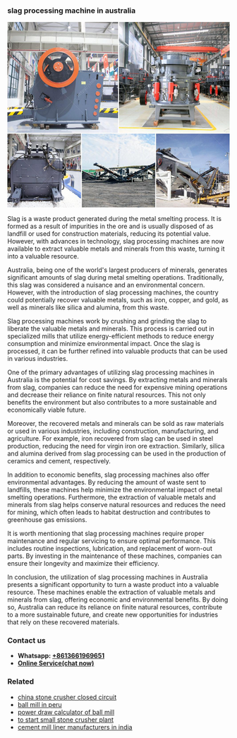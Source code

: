 <h3>slag processing machine in australia</h3><img src='1708408592.jpg' alt=''><p>Slag is a waste product generated during the metal smelting process. It is formed as a result of impurities in the ore and is usually disposed of as landfill or used for construction materials, reducing its potential value. However, with advances in technology, slag processing machines are now available to extract valuable metals and minerals from this waste, turning it into a valuable resource.</p><p>Australia, being one of the world's largest producers of minerals, generates significant amounts of slag during metal smelting operations. Traditionally, this slag was considered a nuisance and an environmental concern. However, with the introduction of slag processing machines, the country could potentially recover valuable metals, such as iron, copper, and gold, as well as minerals like silica and alumina, from this waste.</p><p>Slag processing machines work by crushing and grinding the slag to liberate the valuable metals and minerals. This process is carried out in specialized mills that utilize energy-efficient methods to reduce energy consumption and minimize environmental impact. Once the slag is processed, it can be further refined into valuable products that can be used in various industries.</p><p>One of the primary advantages of utilizing slag processing machines in Australia is the potential for cost savings. By extracting metals and minerals from slag, companies can reduce the need for expensive mining operations and decrease their reliance on finite natural resources. This not only benefits the environment but also contributes to a more sustainable and economically viable future.</p><p>Moreover, the recovered metals and minerals can be sold as raw materials or used in various industries, including construction, manufacturing, and agriculture. For example, iron recovered from slag can be used in steel production, reducing the need for virgin iron ore extraction. Similarly, silica and alumina derived from slag processing can be used in the production of ceramics and cement, respectively.</p><p>In addition to economic benefits, slag processing machines also offer environmental advantages. By reducing the amount of waste sent to landfills, these machines help minimize the environmental impact of metal smelting operations. Furthermore, the extraction of valuable metals and minerals from slag helps conserve natural resources and reduces the need for mining, which often leads to habitat destruction and contributes to greenhouse gas emissions.</p><p>It is worth mentioning that slag processing machines require proper maintenance and regular servicing to ensure optimal performance. This includes routine inspections, lubrication, and replacement of worn-out parts. By investing in the maintenance of these machines, companies can ensure their longevity and maximize their efficiency.</p><p>In conclusion, the utilization of slag processing machines in Australia presents a significant opportunity to turn a waste product into a valuable resource. These machines enable the extraction of valuable metals and minerals from slag, offering economic and environmental benefits. By doing so, Australia can reduce its reliance on finite natural resources, contribute to a more sustainable future, and create new opportunities for industries that rely on these recovered materials.</p><h3>Contact us</h3><ul><li><strong>Whatsapp:&nbsp;<a href="https://wa.me/8613661969651">+8613661969651</a></strong></li><li><a href="https://swt.shibang-china.com/?git&amp;zhl&amp;slag processing machine in australia"><strong>Online Service(chat now)</strong></a></li></ul><h3>Related</h3><ul><li><a href='china stone crusher closed circuit.md'>china stone crusher closed circuit</a></li><li><a href='ball mill in peru.md'>ball mill in peru</a></li><li><a href='power draw calculator of ball mill.md'>power draw calculator of ball mill</a></li><li><a href='to start small stone crusher plant.md'>to start small stone crusher plant</a></li><li><a href='cement mill liner manufacturers in india.md'>cement mill liner manufacturers in india</a></li></ul>